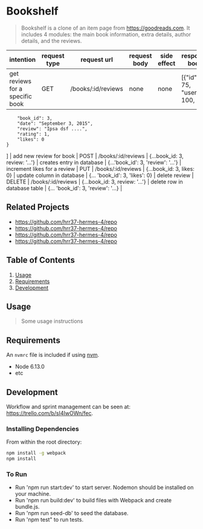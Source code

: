 # Bookshelf

> Bookshelf is a clone of an item page from https://goodreads.com. It includes 4 modules: the main book information, extra details, author details, and the reviews.


| intention     | request type  |  request url  | request body | side effect | response body |
| ------------- | ------------- | ------------- | -------------| ------------| ----------- |
| get reviews for a specific book  | GET | /books/:id/reviews | none | none | [{"id": 75,     "user_id": 100,
        "book_id": 3,
        "date": "September 3, 2015",
        "review": "Ipsa dsf ....",
        "rating": 1,
        "likes": 0
    }
]
| add new review for book  | POST | /books/:id/reviews | {...book_id: 3, review: '...'} | creates entry in database | {...'book_id': 3, 'review': '...'}
| increment likes for a review  | PUT | /books/:id/reviews | {...book_id: 3, likes: 0} | update column in database | {... 'book_id': 3, 'likes': 0} 
| delete review  | DELETE | /books/:id/reviews | {...book_id: 3, review: '...'} | delete row in database table | {... 'book_id': 3, 'review': '...} |

## Related Projects

  - https://github.com/hrr37-hermes-4/repo
  - https://github.com/hrr37-hermes-4/repo
  - https://github.com/hrr37-hermes-4/repo
  - https://github.com/hrr37-hermes-4/repo

## Table of Contents

1. [Usage](#Usage)
1. [Requirements](#requirements)
1. [Development](#development)

## Usage

> Some usage instructions

## Requirements

An `nvmrc` file is included if using [nvm](https://github.com/creationix/nvm).

- Node 6.13.0
- etc

## Development
Workflow and sprint management can be seen at: https://trello.com/b/sI4IwOWn/fec.

### Installing Dependencies

From within the root directory:

```sh
npm install -g webpack
npm install
```

### To Run
  - Run 'npm run start:dev' to start server. Nodemon should be installed on your machine.
  - Run 'npm run build:dev' to build files with Webpack and create bundle.js.
  - Run 'npm run seed-db' to seed the database.
  - Run 'npm test" to run tests.

